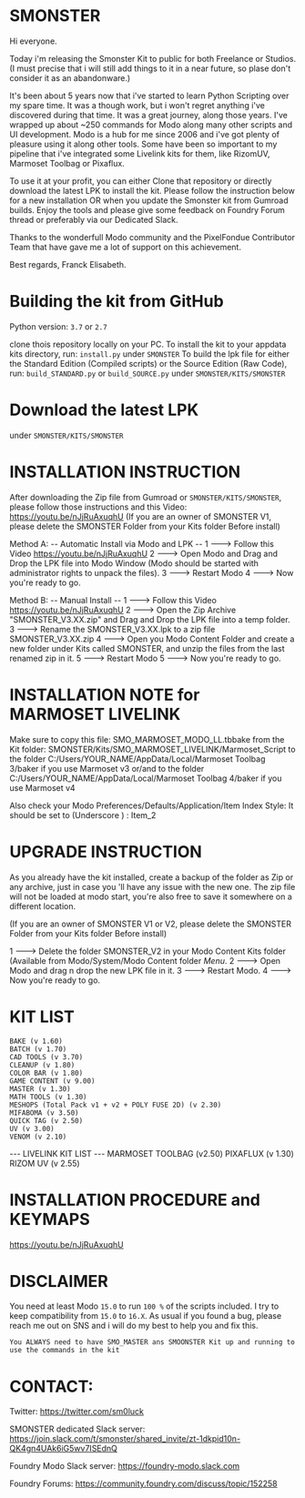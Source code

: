 # SMONSTER
Hi everyone.

Today i'm releasing the Smonster Kit to public for both Freelance or Studios.
(I must precise that i will still add things to it in a near future, so plase don't consider it as an abandonware.)


It's been about 5 years now that i've started to learn Python Scripting over my spare time. It was a though work, but i won't regret anything i've discovered during that time. It was a great journey, along those years.
I've wrapped up about ~250 commands for Modo along many other scripts and UI development.
Modo is a hub for me since 2006 and i've got plenty of pleasure using it along other tools.
Some have been so important to my pipeline that i've integrated some Livelink kits for them, like RizomUV, Marmoset Toolbag or Pixaflux. 

To use it at your profit, you can either Clone that repository or directly download the latest LPK to install the kit.
Please follow the instruction below for a new installation OR when you update the Smonster kit from Gumroad builds.
Enjoy the tools and please give some feedback on Foundry Forum thread or preferably via our Dedicated Slack.

Thanks to the wonderfull Modo community and the PixelFondue Contributor Team that have gave me a lot of support on this achievement.

Best regards, Franck Elisabeth.



# Building the kit from GitHub
Python version: `3.7` or `2.7` 

clone thois repository locally on your PC.
To install the kit to your appdata kits directory, run: `install.py` under `SMONSTER`
To build the lpk file for either the Standard Edition (Compiled scripts) or the Source Edition (Raw Code), run: `build_STANDARD.py` or `build_SOURCE.py` under `SMONSTER/KITS/SMONSTER`



# Download the latest LPK
under `SMONSTER/KITS/SMONSTER`



# INSTALLATION INSTRUCTION
After downloading the Zip file from Gumroad or `SMONSTER/KITS/SMONSTER`, please follow those instructions and this Video:	https://youtu.be/nJjRuAxuqhU
(If you are an owner of SMONSTER V1, please delete the SMONSTER Folder from your Kits folder Before install)


Method A:  -- Automatic Install via Modo and LPK --
1 ---> Follow this Video https://youtu.be/nJjRuAxuqhU
2 ---> Open Modo and Drag and Drop the LPK file into Modo Window (Modo should be started with administrator rights to unpack the files).
3 ---> Restart Modo
4 ---> Now you're ready to go.


Method B:  -- Manual Install --
1 ---> Follow this Video https://youtu.be/nJjRuAxuqhU
2 ---> Open the Zip Archive "SMONSTER_V3.XX.zip" and Drag and Drop the LPK file into a temp folder.
3 ---> Rename the SMONSTER_V3.XX.lpk to a zip file SMONSTER_V3.XX.zip
4 ---> Open you Modo Content Folder and create a new folder under Kits called SMONSTER, and unzip the files from the last renamed zip in it.
5 ---> Restart Modo
5 ---> Now you're ready to go.



# INSTALLATION NOTE for MARMOSET LIVELINK
Make sure to copy this file:	SMO_MARMOSET_MODO_LL.tbbake
from the Kit folder:		SMONSTER/Kits/SMO_MARMOSET_LIVELINK/Marmoset_Script
to the folder 		C:/Users/YOUR_NAME/AppData/Local/Marmoset Toolbag 3/baker if you use Marmoset v3
or/and
to the folder 		C:/Users/YOUR_NAME/AppData/Local/Marmoset Toolbag 4/baker if you use Marmoset v4

Also check your Modo Preferences/Defaults/Application/Item Index Style: It should be set to (Underscore ) : Item_2



# UPGRADE INSTRUCTION
As you already have the kit installed, create a backup of the folder as Zip or any archive,
just in case you 'll have any issue with the new one.
The zip file will not be loaded at modo start, you're also free to save it somewhere on a different location.

(If you are an owner of SMONSTER V1 or V2, please delete the SMONSTER Folder from your Kits folder Before install)

1 ---> Delete the folder SMONSTER_V2 in your Modo Content Kits folder (Available from Modo/System/Modo Content folder  *Menu*.
2 ---> Open Modo and drag n drop the new LPK file in it.
3 ---> Restart Modo.
4 ---> Now you're ready to go.



# KIT LIST
    BAKE (v 1.60)
    BATCH (v 1.70)
    CAD TOOLS (v 3.70)
    CLEANUP (v 1.80)
    COLOR BAR (v 1.80)
    GAME CONTENT (v 9.00)
    MASTER (v 1.30)
    MATH TOOLS (v 1.30)
    MESHOPS (Total Pack v1 + v2 + POLY FUSE 2D) (v 2.30)
    MIFABOMA (v 3.50)
    QUICK TAG (v 2.50)
    UV (v 3.00)
    VENOM (v 2.10)
--- LIVELINK KIT LIST ---
    MARMOSET TOOLBAG (v2.50)
    PIXAFLUX (v 1.30)
    RIZOM UV (v 2.55)



# INSTALLATION PROCEDURE and KEYMAPS
https://youtu.be/nJjRuAxuqhU



# DISCLAIMER
You need at least Modo `15.0` to run `100 %` of the scripts included.
I try to keep compatibility from `15.0` to `16.X`.
As usual if you found a bug, please reach me out on SNS and i will do my best to help you and fix this.

`You ALWAYS need to have SMO_MASTER ans SMOONSTER Kit up and running to use the commands in the kit`



# CONTACT:
Twitter:
https://twitter.com/sm0luck

SMONSTER dedicated Slack server:
https://join.slack.com/t/smonster/shared_invite/zt-1dkpid10n-QK4gn4UAk6iG5wv7ISEdnQ

Foundry Modo Slack server:
https://foundry-modo.slack.com

Foundry Forums:
https://community.foundry.com/discuss/topic/152258
